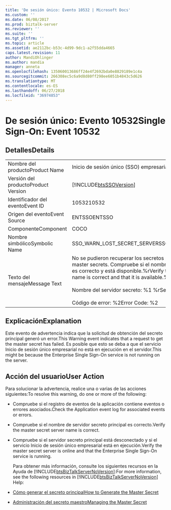 ```yaml
---
title: 'De sesión único: Evento 10532 | Microsoft Docs'
ms.custom: ''
ms.date: 06/08/2017
ms.prod: biztalk-server
ms.reviewer: ''
ms.suite: ''
ms.tgt_pltfrm: ''
ms.topic: article
ms.assetid: ae2112bc-b53c-4d99-9dc1-a2f55dda4665
caps.latest.revision: 11
author: MandiOhlinger
ms.author: mandia
manager: anneta
ms.openlocfilehash: 135060013686ff24e4f2692bda0e8829189e1c4a
ms.sourcegitcommit: 266308ec5c6a9d8d80ff298ee6051b4843c5d626
ms.translationtype: MT
ms.contentlocale: es-ES
ms.lasthandoff: 06/27/2018
ms.locfileid: "36974853"
---
```

# <a name="single-sign-on-event-10532"></a><span data-ttu-id="0e34e-102">De sesión único: Evento 10532</span><span class="sxs-lookup"><span data-stu-id="0e34e-102">Single Sign-On: Event 10532</span></span>
## <a name="details"></a><span data-ttu-id="0e34e-103">Detalles</span><span class="sxs-lookup"><span data-stu-id="0e34e-103">Details</span></span>  

|                 |                                                                                                                                                                                     |
|-----------------|-------------------------------------------------------------------------------------------------------------------------------------------------------------------------------------|
|  <span data-ttu-id="0e34e-104">Nombre del producto</span><span class="sxs-lookup"><span data-stu-id="0e34e-104">Product Name</span></span>   |                                                                              <span data-ttu-id="0e34e-105">Inicio de sesión único (SSO) empresarial</span><span class="sxs-lookup"><span data-stu-id="0e34e-105">Enterprise Single Sign-On</span></span>                                                                              |
| <span data-ttu-id="0e34e-106">Versión del producto</span><span class="sxs-lookup"><span data-stu-id="0e34e-106">Product Version</span></span> |                                                             [!INCLUDE[btsSSOVersion](../includes/btsssoversion-md.md)]                                                              |
|    <span data-ttu-id="0e34e-107">Identificador del evento</span><span class="sxs-lookup"><span data-stu-id="0e34e-107">Event ID</span></span>     |                                                                                        <span data-ttu-id="0e34e-108">10532</span><span class="sxs-lookup"><span data-stu-id="0e34e-108">10532</span></span>                                                                                        |
|  <span data-ttu-id="0e34e-109">Origen del evento</span><span class="sxs-lookup"><span data-stu-id="0e34e-109">Event Source</span></span>   |                                                                                       <span data-ttu-id="0e34e-110">ENTSSO</span><span class="sxs-lookup"><span data-stu-id="0e34e-110">ENTSSO</span></span>                                                                                        |
|    <span data-ttu-id="0e34e-111">Componente</span><span class="sxs-lookup"><span data-stu-id="0e34e-111">Component</span></span>    |                                                                                         <span data-ttu-id="0e34e-112">CO</span><span class="sxs-lookup"><span data-stu-id="0e34e-112">CO</span></span>                                                                                          |
|  <span data-ttu-id="0e34e-113">Nombre simbólico</span><span class="sxs-lookup"><span data-stu-id="0e34e-113">Symbolic Name</span></span>  |                                                                             <span data-ttu-id="0e34e-114">SSO_WARN_LOST_SECRET_SERVER</span><span class="sxs-lookup"><span data-stu-id="0e34e-114">SSO_WARN_LOST_SECRET_SERVER</span></span>                                                                             |
|  <span data-ttu-id="0e34e-115">Texto del mensaje</span><span class="sxs-lookup"><span data-stu-id="0e34e-115">Message Text</span></span>   | <span data-ttu-id="0e34e-116">No se pudieron recuperar los secretos principales.</span><span class="sxs-lookup"><span data-stu-id="0e34e-116">Failed to retrieve master secrets.</span></span> <span data-ttu-id="0e34e-117">Compruebe si el nombre del servidor secreto principal es correcto y está disponible.%r</span><span class="sxs-lookup"><span data-stu-id="0e34e-117">Verify that the master secret server name is correct and that it is available.%r</span></span><br /><br /> <span data-ttu-id="0e34e-118">Nombre del servidor secreto: %1 %r</span><span class="sxs-lookup"><span data-stu-id="0e34e-118">Secret Server Name: %1%r</span></span><br /><br /> <span data-ttu-id="0e34e-119">Código de error: %2</span><span class="sxs-lookup"><span data-stu-id="0e34e-119">Error Code: %2</span></span> |

## <a name="explanation"></a><span data-ttu-id="0e34e-120">Explicación</span><span class="sxs-lookup"><span data-stu-id="0e34e-120">Explanation</span></span>  
 <span data-ttu-id="0e34e-121">Este evento de advertencia indica que la solicitud de obtención del secreto principal generó un error.</span><span class="sxs-lookup"><span data-stu-id="0e34e-121">This Warning event indicates that a request to get the master secret has failed.</span></span> <span data-ttu-id="0e34e-122">Es posible que esto se deba a que el servicio Inicio de sesión único empresarial no está en ejecución en el servidor.</span><span class="sxs-lookup"><span data-stu-id="0e34e-122">This might be because the Enterprise Single Sign-On service is not running on the server.</span></span>  

## <a name="user-action"></a><span data-ttu-id="0e34e-123">Acción del usuario</span><span class="sxs-lookup"><span data-stu-id="0e34e-123">User Action</span></span>  
 <span data-ttu-id="0e34e-124">Para solucionar la advertencia, realice una o varias de las acciones siguientes:</span><span class="sxs-lookup"><span data-stu-id="0e34e-124">To resolve this warning, do one or more of the following:</span></span>  

- <span data-ttu-id="0e34e-125">Compruebe si el registro de eventos de la aplicación contiene eventos o errores asociados.</span><span class="sxs-lookup"><span data-stu-id="0e34e-125">Check the Application event log for associated events or errors.</span></span>  

- <span data-ttu-id="0e34e-126">Compruebe si el nombre de servidor secreto principal es correcto.</span><span class="sxs-lookup"><span data-stu-id="0e34e-126">Verify the master secret server name is correct.</span></span>  

- <span data-ttu-id="0e34e-127">Compruebe si el servidor secreto principal está desconectado y si el servicio Inicio de sesión único empresarial está en ejecución.</span><span class="sxs-lookup"><span data-stu-id="0e34e-127">Verify the master secret server is online and that the Enterprise Single Sign-On service is running.</span></span>  

  <span data-ttu-id="0e34e-128">Para obtener más información, consulte los siguientes recursos en la Ayuda de [!INCLUDE[btsBizTalkServerNoVersion](../includes/btsbiztalkservernoversion-md.md)]:</span><span class="sxs-lookup"><span data-stu-id="0e34e-128">For more information, see the following resources in [!INCLUDE[btsBizTalkServerNoVersion](../includes/btsbiztalkservernoversion-md.md)] Help:</span></span>  

- [<span data-ttu-id="0e34e-129">Cómo generar el secreto principal</span><span class="sxs-lookup"><span data-stu-id="0e34e-129">How to Generate the Master Secret</span></span>](../core/how-to-generate-the-master-secret.md)  

- [<span data-ttu-id="0e34e-130">Administración del secreto maestro</span><span class="sxs-lookup"><span data-stu-id="0e34e-130">Managing the Master Secret</span></span>](../core/managing-the-master-secret.md)
